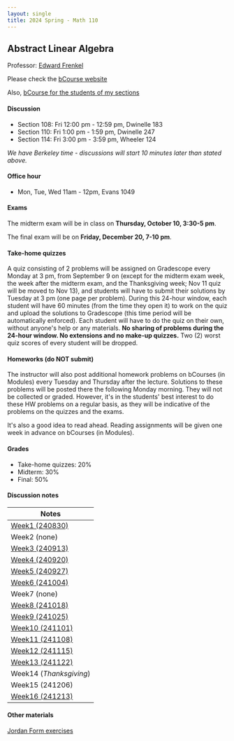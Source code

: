 ```yaml
---
layout: single
title: 2024 Spring - Math 110
---
```



## Abstract Linear Algebra

Professor: [Edward Frenkel](https://www.edwardfrenkel.com/mathematics/)

Please check the [bCourse website](https://bcourses.berkeley.edu/courses/1537940)

Also, [bCourse for the students of my sections](https://bcourses.berkeley.edu/courses/1539728)

#### Discussion

- Section 108: Fri 12:00 pm - 12:59 pm, Dwinelle 183
- Section 110: Fri 1:00 pm - 1:59 pm, Dwinelle 247
- Section 114: Fri 3:00 pm - 3:59 pm, Wheeler 124

*We have Berkeley time - discussions will start 10 minutes later than stated above.*

#### Office hour

- Mon, Tue, Wed 11am - 12pm, Evans 1049

#### Exams

The midterm exam will be in class on **Thursday, October 10, 3:30-5 pm**.

The final exam will be on **Friday, December 20, 7-10 pm**.

#### Take-home quizzes

A quiz consisting of 2 problems will be assigned on Gradescope every Monday at 3 pm, from September 9 on (except for the midterm exam week, the week after the midterm exam, and the Thanksgiving week; Nov 11 quiz will be moved to Nov 13), and students will have to submit their solutions by Tuesday at 3 pm (one page per problem). During this 24-hour window, each student will have 60 minutes (from the time they open it) to work on the quiz and upload the solutions to Gradescope (this time period will be automatically enforced). Each student will have to do the quiz on their own, without anyone's help or any materials. **No sharing of problems during the 24-hour window. No extensions and no make-up quizzes.** Two (2) worst quiz scores of every student will be dropped.


#### Homeworks (do NOT submit)

The instructor will also post additional homework problems on bCourses (in Modules) every Tuesday and Thursday after the lecture. Solutions to these problems will be posted there the following Monday morning. They will not be collected or graded. However, it's in the students' best interest to do these HW problems on a regular basis, as they will be indicative of the problems on the quizzes and the exams.

It's also a good idea to read ahead. Reading assignments will be given one week in advance on bCourses (in Modules).


#### Grades

- Take-home quizzes: 20%
- Midterm: 30%
- Final: 50%

#### Discussion notes


| Notes |
| --- |
| [Week1 (240830)](notes/Math110_week1.pdf) |
| Week2 (none)|
| [Week3 (240913)](notes/Math110_week3.pdf) |
| [Week4 (240920)](notes/Math110_week4.pdf) |
| [Week5 (240927)](notes/Math110_week5.pdf) |
| [Week6 (241004)](notes/Math110_week6.pdf) |
| Week7 (none) |
| [Week8 (241018)](notes/Math110_week8.pdf) |
| [Week9 (241025)](notes/Math110_week9.pdf) |
| [Week10 (241101)](notes/Math110_week10.pdf) |
| [Week11 (241108)](notes/Math110_week11.pdf) |
| [Week12 (241115)](notes/Math110_week12.pdf) |
| [Week13 (241122)](notes/Math110_week13.pdf) |
| Week14 (*Thanksgiving*) |
| Week15 (241206) |
| [Week16 (241213)](notes/Math110_week16.pdf) |

#### Other materials

[Jordan Form exercises](notes/JordanForm.pdf)
